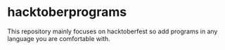 # hacktoberprograms
This repository mainly focuses on hacktoberfest so add programs in any language you are comfortable with.
